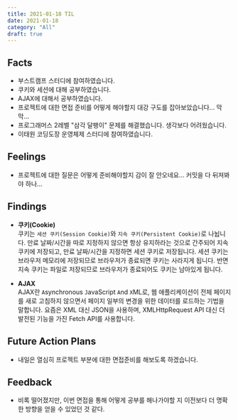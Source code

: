 ```yaml
---
title: 2021-01-18 TIL
date: 2021-01-18
category: "All"
draft: true
---
```


## Facts

- 부스트캠프 스터디에 참여하였습니다.
- 쿠키와 세션에 대해 공부하였습니다.
- AJAX에 대해서 공부하였습니다.
- 프로젝트에 대한 면접 준비를 어떻게 해야할지 대강 구도를 잡아보았습니다... 막막...
- 프로그래머스 2레벨 "삼각 달팽이" 문제를 해결했습니다. 생각보다 어려웠습니다.
- 이태원 코딩도장 운영체제 스터디에 참여하였습니다.

## Feelings

- 프로젝트에 대한 질문은 어떻게 준비해야할지 감이 잘 안오네요... 커밋을 다 뒤져봐야 하나...

## Findings

- **쿠키(Cookie)**  
  쿠키는 `세션 쿠키(Session Cookie)`와 `지속 쿠키(Persistent Cookie)`로 나뉩니다. 만료 날짜/시간을 따로 지정하지 않으면 항상 유지하라는 것으로 간주되어 지속 쿠키에 저장되고, 만료 날짜/시간을 지정하면 세션 쿠키로 저장됩니다. 세션 쿠키는 브라우저 메모리에 저장되므로 브라우저가 종료되면 쿠키는 사라지게 됩니다. 반면 지속 쿠키는 파일로 저장되므로 브라우저가 종료되어도 쿠키는 남아있게 됩니다.

- **AJAX**  
  AJAX란 `A`synchronous `J`avaScript `A`nd `X`ML로, 웹 애플리케이션이 전체 페이지를 새로 고침하지 않으면서 페이지 일부의 변경을 위한 데이터를 로드하는 기법을 말합니다. 요즘은 XML 대신 JSON을 사용하며, XMLHttpRequest API 대신 더 발전된 기능을 가진 Fetch API를 사용합니다.

## Future Action Plans

- 내일은 열심히 프로젝트 부분에 대한 면접준비를 해보도록 하겠습니다.

## Feedback

- 비록 떨어졌지만, 이번 면접을 통해 어떻게 공부를 해나가야할 지 이전보다 더 명확한 방향을 얻을 수 있었던 것 같다.
